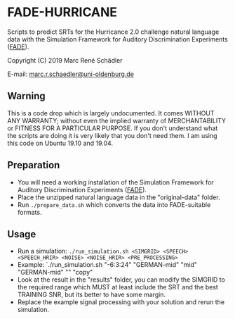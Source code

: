 # FADE-HURRICANE
Scripts to predict SRTs for the Hurricance 2.0 challenge natural language data with the Simulation Framework for Auditory Discrimination Experiments ([FADE](http://www.github.com/m-r-s/fade)).

Copyright (C) 2019 Marc René Schädler

E-mail: marc.r.schaedler@uni-oldenburg.de

## Warning
This is a code drop which is largely undocumented.
It comes WITHOUT ANY WARRANTY; without even the implied warranty of MERCHANTABILITY or FITNESS FOR A PARTICULAR PURPOSE.
If you don't understand what the scripts are doing it is very likely that you don't need them.
I am using this code on Ubuntu 19.10 and 19.04.

## Preparation
* You will need a working installation of the Simulation Framework for Auditory Discrimination Experiments ([FADE](http://www.github.com/m-r-s/fade)).
* Place the unzipped natural language data in the "original-data" folder.
* Run `./prepare_data.sh` which converts the data into FADE-suitable formats.

## Usage
* Run a simulation: `./run_simulation.sh <SIMGRID> <SPEECH> <SPEECH_HRIR> <NOISE> <NOISE_HRIR> <PRE_PROCESSING>`
* Example: `./run_simulation.sh "-6:3:24" "GERMAN-mid" "mid" "GERMAN-mid" "" "copy"
* Look at the result in the "results" folder, you can modify the SIMGRID to the required range which MUST at least include the SRT and the best TRAINING SNR, but its better to have some margin.
* Replace the example signal processing with your solution and rerun the simulation.